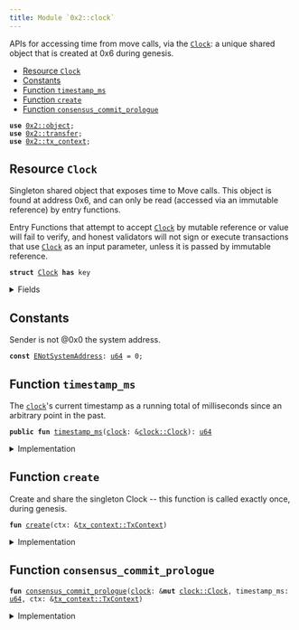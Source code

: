 ```yaml
---
title: Module `0x2::clock`
---
```


APIs for accessing time from move calls, via the <code><a href="../pera-framework/clock.md#0x2_clock_Clock">Clock</a></code>: a unique
shared object that is created at 0x6 during genesis.


-  [Resource `Clock`](#0x2_clock_Clock)
-  [Constants](#@Constants_0)
-  [Function `timestamp_ms`](#0x2_clock_timestamp_ms)
-  [Function `create`](#0x2_clock_create)
-  [Function `consensus_commit_prologue`](#0x2_clock_consensus_commit_prologue)


<pre><code><b>use</b> <a href="../pera-framework/object.md#0x2_object">0x2::object</a>;
<b>use</b> <a href="../pera-framework/transfer.md#0x2_transfer">0x2::transfer</a>;
<b>use</b> <a href="../pera-framework/tx_context.md#0x2_tx_context">0x2::tx_context</a>;
</code></pre>



<a name="0x2_clock_Clock"></a>

## Resource `Clock`

Singleton shared object that exposes time to Move calls.  This
object is found at address 0x6, and can only be read (accessed
via an immutable reference) by entry functions.

Entry Functions that attempt to accept <code><a href="../pera-framework/clock.md#0x2_clock_Clock">Clock</a></code> by mutable
reference or value will fail to verify, and honest validators
will not sign or execute transactions that use <code><a href="../pera-framework/clock.md#0x2_clock_Clock">Clock</a></code> as an
input parameter, unless it is passed by immutable reference.


<pre><code><b>struct</b> <a href="../pera-framework/clock.md#0x2_clock_Clock">Clock</a> <b>has</b> key
</code></pre>



<details>
<summary>Fields</summary>


<dl>
<dt>
<code>id: <a href="../pera-framework/object.md#0x2_object_UID">object::UID</a></code>
</dt>
<dd>

</dd>
<dt>
<code>timestamp_ms: <a href="../move-stdlib/u64.md#0x1_u64">u64</a></code>
</dt>
<dd>
 The clock's timestamp, which is set automatically by a
 system transaction every time consensus commits a
 schedule, or by <code>pera::clock::increment_for_testing</code> during
 testing.
</dd>
</dl>


</details>

<a name="@Constants_0"></a>

## Constants


<a name="0x2_clock_ENotSystemAddress"></a>

Sender is not @0x0 the system address.


<pre><code><b>const</b> <a href="../pera-framework/clock.md#0x2_clock_ENotSystemAddress">ENotSystemAddress</a>: <a href="../move-stdlib/u64.md#0x1_u64">u64</a> = 0;
</code></pre>



<a name="0x2_clock_timestamp_ms"></a>

## Function `timestamp_ms`

The <code><a href="../pera-framework/clock.md#0x2_clock">clock</a></code>'s current timestamp as a running total of
milliseconds since an arbitrary point in the past.


<pre><code><b>public</b> <b>fun</b> <a href="../pera-framework/clock.md#0x2_clock_timestamp_ms">timestamp_ms</a>(<a href="../pera-framework/clock.md#0x2_clock">clock</a>: &<a href="../pera-framework/clock.md#0x2_clock_Clock">clock::Clock</a>): <a href="../move-stdlib/u64.md#0x1_u64">u64</a>
</code></pre>



<details>
<summary>Implementation</summary>


<pre><code><b>public</b> <b>fun</b> <a href="../pera-framework/clock.md#0x2_clock_timestamp_ms">timestamp_ms</a>(<a href="../pera-framework/clock.md#0x2_clock">clock</a>: &<a href="../pera-framework/clock.md#0x2_clock_Clock">Clock</a>): <a href="../move-stdlib/u64.md#0x1_u64">u64</a> {
    <a href="../pera-framework/clock.md#0x2_clock">clock</a>.timestamp_ms
}
</code></pre>



</details>

<a name="0x2_clock_create"></a>

## Function `create`

Create and share the singleton Clock -- this function is
called exactly once, during genesis.


<pre><code><b>fun</b> <a href="../pera-framework/clock.md#0x2_clock_create">create</a>(ctx: &<a href="../pera-framework/tx_context.md#0x2_tx_context_TxContext">tx_context::TxContext</a>)
</code></pre>



<details>
<summary>Implementation</summary>


<pre><code><b>fun</b> <a href="../pera-framework/clock.md#0x2_clock_create">create</a>(ctx: &TxContext) {
    <b>assert</b>!(ctx.sender() == @0x0, <a href="../pera-framework/clock.md#0x2_clock_ENotSystemAddress">ENotSystemAddress</a>);

    <a href="../pera-framework/transfer.md#0x2_transfer_share_object">transfer::share_object</a>(<a href="../pera-framework/clock.md#0x2_clock_Clock">Clock</a> {
        id: <a href="../pera-framework/object.md#0x2_object_clock">object::clock</a>(),
        // Initialised <b>to</b> zero, but set <b>to</b> a real timestamp by a
        // system transaction before it can be witnessed by a <b>move</b>
        // call.
        timestamp_ms: 0,
    })
}
</code></pre>



</details>

<a name="0x2_clock_consensus_commit_prologue"></a>

## Function `consensus_commit_prologue`



<pre><code><b>fun</b> <a href="../pera-framework/clock.md#0x2_clock_consensus_commit_prologue">consensus_commit_prologue</a>(<a href="../pera-framework/clock.md#0x2_clock">clock</a>: &<b>mut</b> <a href="../pera-framework/clock.md#0x2_clock_Clock">clock::Clock</a>, timestamp_ms: <a href="../move-stdlib/u64.md#0x1_u64">u64</a>, ctx: &<a href="../pera-framework/tx_context.md#0x2_tx_context_TxContext">tx_context::TxContext</a>)
</code></pre>



<details>
<summary>Implementation</summary>


<pre><code><b>fun</b> <a href="../pera-framework/clock.md#0x2_clock_consensus_commit_prologue">consensus_commit_prologue</a>(
    <a href="../pera-framework/clock.md#0x2_clock">clock</a>: &<b>mut</b> <a href="../pera-framework/clock.md#0x2_clock_Clock">Clock</a>,
    timestamp_ms: <a href="../move-stdlib/u64.md#0x1_u64">u64</a>,
    ctx: &TxContext,
) {
    // Validator will make a special system call <b>with</b> sender set <b>as</b> 0x0.
    <b>assert</b>!(ctx.sender() == @0x0, <a href="../pera-framework/clock.md#0x2_clock_ENotSystemAddress">ENotSystemAddress</a>);

    <a href="../pera-framework/clock.md#0x2_clock">clock</a>.timestamp_ms = timestamp_ms
}
</code></pre>



</details>
